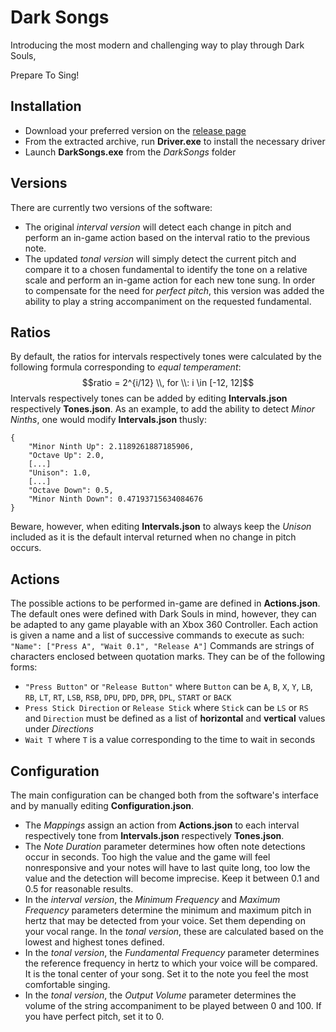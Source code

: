 # Dark Songs

Introducing the most modern and challenging way to play through Dark Souls,

Prepare To Sing!

## Installation

+ Download your preferred version on the [release page](https://github.com/TheodoreChristianRadu/DarkSongs/releases)
+ From the extracted archive, run **Driver.exe** to install the necessary driver
+ Launch **DarkSongs.exe** from the *DarkSongs* folder

## Versions

There are currently two versions of the software:
+ The original *interval version* will detect each change in pitch and perform an in-game action based on the interval ratio to the previous note.
+ The updated *tonal version* will simply detect the current pitch and compare it to a chosen fundamental to identify the tone on a relative scale and perform an in-game action for each new tone sung. In order to compensate for the need for *perfect pitch*, this version was added the ability to play a string accompaniment on the requested fundamental.

## Ratios

By default, the ratios for intervals respectively tones were calculated by the following formula corresponding to *equal temperament*:
$$ratio = 2^{i/12} \\, for \\: i \in [-12, 12]$$
Intervals respectively tones can be added by editing **Intervals.json** respectively **Tones.json**.
As an example, to add the ability to detect *Minor Ninths*, one would modify **Intervals.json** thusly:
```
{
    "Minor Ninth Up": 2.1189261887185906,
    "Octave Up": 2.0,
    [...]
    "Unison": 1.0,
    [...]
    "Octave Down": 0.5,
    "Minor Ninth Down": 0.47193715634084676
}
```
Beware, however, when editing **Intervals.json** to always keep the *Unison* included as it is the default interval returned when no change in pitch occurs.

## Actions

The possible actions to be performed in-game are defined in **Actions.json**. The default ones were defined with Dark Souls in mind, however, they can be adapted to any game playable with an Xbox 360 Controller.
Each action is given a name and a list of successive commands to execute as such:
```"Name": ["Press A", "Wait 0.1", "Release A"]```
Commands are strings of characters enclosed between quotation marks. They can be of the following forms:
+ `"Press Button"` or `"Release Button"` where `Button` can be `A`, `B`, `X`, `Y`, `LB`, `RB`, `LT`, `RT`, `LSB`, `RSB`, `DPU`, `DPD`, `DPR`, `DPL`, `START` or `BACK`
+ `Press Stick Direction` or `Release Stick` where `Stick` can be `LS` or `RS` and `Direction` must be defined as a list of **horizontal** and **vertical** values under *Directions*
+ `Wait T` where `T` is a value corresponding to the time to wait in seconds

## Configuration

The main configuration can be changed both from the software's interface and by manually editing **Configuration.json**.
+ The *Mappings* assign an action from **Actions.json** to each interval respectively tone from **Intervals.json** respectively **Tones.json**.
+ The *Note Duration* parameter determines how often note detections occur in seconds. Too high the value and the game will feel nonresponsive and your notes will have to last quite long, too low the value and the detection will become imprecise. Keep it between 0.1 and 0.5 for reasonable results.
+ In the *interval version*, the *Minimum Frequency* and *Maximum Frequency* parameters determine the minimum and maximum pitch in hertz that may be detected from your voice. Set them depending on your vocal range. In the *tonal version*, these are calculated based on the lowest and highest tones defined.
+ In the *tonal version*, the *Fundamental Frequency* parameter determines the reference frequency in hertz to which your voice will be compared. It is the tonal center of your song. Set it to the note you feel the most comfortable singing.
+ In the *tonal version*, the *Output Volume* parameter determines the volume of the string accompaniment to be played between 0 and 100. If you have perfect pitch, set it to 0.
